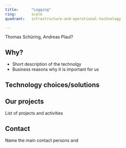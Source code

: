 ```yaml
---
title:      "Logging"
ring:       scale
quadrant:   infrastructure-and-operational-technology

---
```


Thomas Schüring, Andreas Plaul?

## Why?
- Short description of the technolgy 
- Business reasons why it is important for us

## Technology choices/solutions


## Our projects 
List of projects and activities


## Contact
Name the main contact persons and 
